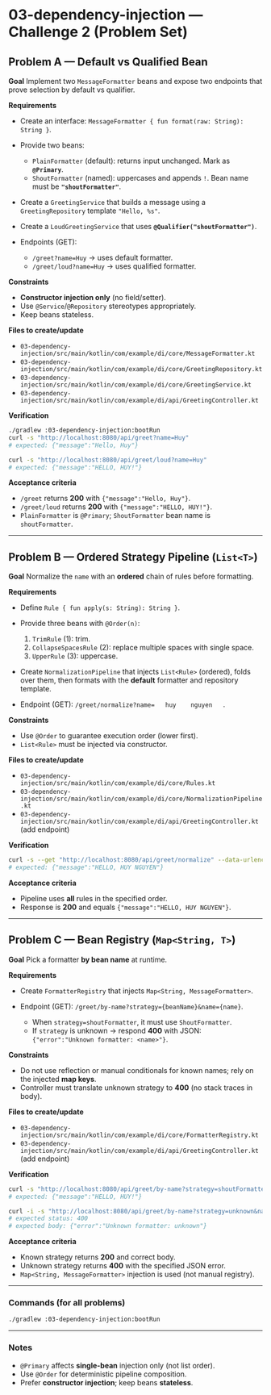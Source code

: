 # 03-dependency-injection — Challenge 2 (Problem Set)

## Problem A — Default vs Qualified Bean

**Goal**
Implement two `MessageFormatter` beans and expose two endpoints that prove selection by default vs qualifier.

**Requirements**

* Create an interface: `MessageFormatter { fun format(raw: String): String }`.
* Provide two beans:

  * `PlainFormatter` (default): returns input unchanged. Mark as **`@Primary`**.
  * `ShoutFormatter` (named): uppercases and appends `!`. Bean name must be **`"shoutFormatter"`**.
* Create a `GreetingService` that builds a message using a `GreetingRepository` template `"Hello, %s"`.
* Create a `LoudGreetingService` that uses **`@Qualifier("shoutFormatter")`**.
* Endpoints (GET):

  * `/greet?name=Huy` → uses default formatter.
  * `/greet/loud?name=Huy` → uses qualified formatter.

**Constraints**

* **Constructor injection only** (no field/setter).
* Use `@Service`/`@Repository` stereotypes appropriately.
* Keep beans stateless.

**Files to create/update**

* `03-dependency-injection/src/main/kotlin/com/example/di/core/MessageFormatter.kt`
* `03-dependency-injection/src/main/kotlin/com/example/di/core/GreetingRepository.kt`
* `03-dependency-injection/src/main/kotlin/com/example/di/core/GreetingService.kt`
* `03-dependency-injection/src/main/kotlin/com/example/di/api/GreetingController.kt`

**Verification**

```bash
./gradlew :03-dependency-injection:bootRun
curl -s "http://localhost:8080/api/greet?name=Huy"
# expected: {"message":"Hello, Huy"}

curl -s "http://localhost:8080/api/greet/loud?name=Huy"
# expected: {"message":"HELLO, HUY!"}
```

**Acceptance criteria**

* `/greet` returns **200** with `{"message":"Hello, Huy"}`.
* `/greet/loud` returns **200** with `{"message":"HELLO, HUY!"}`.
* `PlainFormatter` is `@Primary`; `ShoutFormatter` bean name is `shoutFormatter`.

---

## Problem B — Ordered Strategy Pipeline (`List<T>`)

**Goal**
Normalize the `name` with an **ordered** chain of rules before formatting.

**Requirements**

* Define `Rule { fun apply(s: String): String }`.
* Provide three beans with `@Order(n)`:

  1. `TrimRule` (1): trim.
  2. `CollapseSpacesRule` (2): replace multiple spaces with single space.
  3. `UpperRule` (3): uppercase.
* Create `NormalizationPipeline` that injects `List<Rule>` (ordered), folds over them, then formats with the **default** formatter and repository template.
* Endpoint (GET): `/greet/normalize?name=   huy    nguyen   `.

**Constraints**

* Use `@Order` to guarantee execution order (lower first).
* `List<Rule>` must be injected via constructor.

**Files to create/update**

* `03-dependency-injection/src/main/kotlin/com/example/di/core/Rules.kt`
* `03-dependency-injection/src/main/kotlin/com/example/di/core/NormalizationPipeline.kt`
* `03-dependency-injection/src/main/kotlin/com/example/di/api/GreetingController.kt` (add endpoint)

**Verification**

```bash
curl -s --get "http://localhost:8080/api/greet/normalize" --data-urlencode "name=   huy    nguyen   "
# expected: {"message":"HELLO, HUY NGUYEN"}
```

**Acceptance criteria**

* Pipeline uses **all** rules in the specified order.
* Response is **200** and equals `{"message":"HELLO, HUY NGUYEN"}`.

---

## Problem C — Bean Registry (`Map<String, T>`)

**Goal**
Pick a formatter **by bean name** at runtime.

**Requirements**

* Create `FormatterRegistry` that injects `Map<String, MessageFormatter>`.
* Endpoint (GET): `/greet/by-name?strategy={beanName}&name={name}`.

  * When `strategy=shoutFormatter`, it must use `ShoutFormatter`.
  * If `strategy` is unknown → respond **400** with JSON: `{"error":"Unknown formatter: <name>"}`.

**Constraints**

* Do not use reflection or manual conditionals for known names; rely on the injected **map keys**.
* Controller must translate unknown strategy to **400** (no stack traces in body).

**Files to create/update**

* `03-dependency-injection/src/main/kotlin/com/example/di/core/FormatterRegistry.kt`
* `03-dependency-injection/src/main/kotlin/com/example/di/api/GreetingController.kt` (add endpoint)

**Verification**

```bash
curl -s "http://localhost:8080/api/greet/by-name?strategy=shoutFormatter&name=Huy"
# expected: {"message":"HELLO, HUY!"}

curl -i -s "http://localhost:8080/api/greet/by-name?strategy=unknown&name=Huy"
# expected status: 400
# expected body: {"error":"Unknown formatter: unknown"}
```

**Acceptance criteria**

* Known strategy returns **200** and correct body.
* Unknown strategy returns **400** with the specified JSON error.
* `Map<String, MessageFormatter>` injection is used (not manual registry).

---

### Commands (for all problems)

```bash
./gradlew :03-dependency-injection:bootRun
```

---

### Notes

* `@Primary` affects **single-bean** injection only (not list order).
* Use `@Order` for deterministic pipeline composition.
* Prefer **constructor injection**; keep beans **stateless**.
